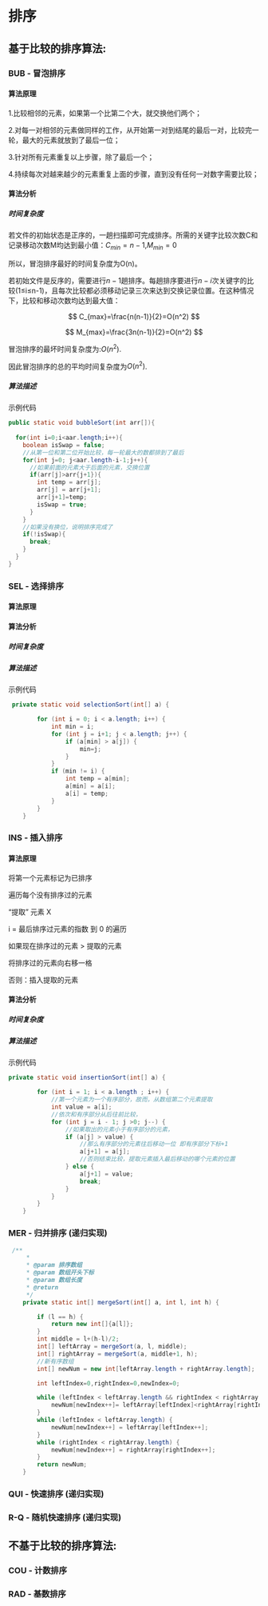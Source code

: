 # 排序

## 基于比较的排序算法:

### BUB - 冒泡排序

#### 算法原理

1.比较相邻的元素，如果第一个比第二个大，就交换他们两个；

2.对每一对相邻的元素做同样的工作，从开始第一对到结尾的最后一对，比较完一轮，最大的元素就放到了最后一位；

3.针对所有元素重复以上步骤，除了最后一个；

4.持续每次对越来越少的元素重复上面的步骤，直到没有任何一对数字需要比较；

#### 算法分析

##### 时间复杂度

若文件的初始状态是正序的，一趟扫描即可完成排序。所需的关键字比较次数C和记录移动次数M均达到最小值：$C_{min}=n-1$,$M_{min}=0$

所以，冒泡排序最好的时间复杂度为O(n)。

若初始文件是反序的，需要进行$n-1$趟排序。每趟排序要进行$n-i$次关键字的比较(1≤i≤n-1)，且每次比较都必须移动记录三次来达到交换记录位置。在这种情况下，比较和移动次数均达到最大值：

$$
C_{max}=\frac{n(n-1)}{2}=O(n^2)
$$

$$
M_{max}=\frac{3n(n-1)}{2}=O(n^2)
$$

冒泡排序的最坏时间复杂度为:$O(n^2)$.

因此冒泡排序的总的平均时间复杂度为$O(n^2)$.

##### 算法描述

示例代码

```java
public static void bubbleSort(int arr[]){
  
  for(int i=0;i<aar.length;i++){
    boolean isSwap = false;
    //从第一位和第二位开始比较，每一轮最大的数都排到了最后
    for(int j=0; j<aar.length-i-1;j++){
      //如果前面的元素大于后面的元素，交换位置
      if(arr[j]>arr{j+1}){
        int temp = arr[j];
        arr[j] = arr[j+1];
        arr[j+1]=temp;
        isSwap = true;
      }
    }
    //如果没有换位，说明排序完成了
    if(!isSwap){
      break;
    }
  }
}
```



### SEL - 选择排序

#### 算法原理

#### 算法分析

##### 时间复杂度

##### 算法描述

示例代码

```java
 private static void selectionSort(int[] a) {

        for (int i = 0; i < a.length; i++) {
            int min = i;
            for (int j = i+1; j < a.length; j++) {
                if (a[min] > a[j]) {
                    min=j;
                }
            }
            if (min != i) {
                int temp = a[min];
                a[min] = a[i];
                a[i] = temp;
            }
        }
    }
```



### INS - 插入排序

#### 算法原理

将第一个元素标记为已排序

遍历每个没有排序过的元素

 “提取” 元素 X

 i = 最后排序过元素的指数 到 0 的遍历

  如果现在排序过的元素 > 提取的元素

   将排序过的元素向右移一格

  否则：插入提取的元素

#### 算法分析

##### 时间复杂度

##### 算法描述

示例代码

```java
private static void insertionSort(int[] a) {

        for (int i = 1; i < a.length ; i++) {
            //第一个元素为一个有序部分，故而，从数组第二个元素提取
            int value = a[i];
            //依次和有序部分从后往前比较，
            for (int j = i - 1; j >0; j--) {
                //如果取出的元素小于有序部分的元素，
                if (a[j] > value) {
                    //那么有序部分的元素往后移动一位 即有序部分下标+1
                    a[j+1] = a[j];
                    //否则结束比较，提取元素插入最后移动的哪个元素的位置
                } else {
                    a[j+1] = value;
                    break;
                }
            }
        }
    }
```



### MER - 归并排序 (递归实现)

```java
 /**
     *
     * @param 排序数组
     * @param 数组开头下标
     * @param 数组长度
     * @return
     */
    private static int[] mergeSort(int[] a, int l, int h) {

        if (l == h) {
            return new int[]{a[l]};
        }
        int middle = l+(h-l)/2;
        int[] leftArray = mergeSort(a, l, middle);
        int[] rightArray = mergeSort(a, middle+1, h);
        //新有序数组
        int[] newNum = new int[leftArray.length + rightArray.length];

        int leftIndex=0,rightIndex=0,newIndex=0;

        while (leftIndex < leftArray.length && rightIndex < rightArray.length) {
            newNum[newIndex++]= leftArray[leftIndex]<rightArray[rightIndex]?leftArray[leftIndex++]:rightArray[rightIndex++];
        }
        while (leftIndex < leftArray.length) {
            newNum[newIndex++] = leftArray[leftIndex++];
        }
        while (rightIndex < rightArray.length) {
            newNum[newIndex++] = rightArray[rightIndex++];
        }
        return newNum;
    }
```



### QUI - 快速排序 (递归实现)



### R-Q - 随机快速排序 (递归实现)



## 不基于比较的排序算法:

### COU - 计数排序

### RAD - 基数排序